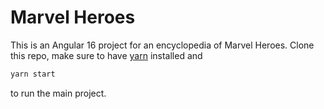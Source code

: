 # Marvel Heroes

This is an Angular 16 project for an encyclopedia of Marvel Heroes.
Clone this repo, make sure to have [yarn](https://classic.yarnpkg.com/lang/en/docs/install/) installed and

```sh
yarn start
```

to run the main project.
